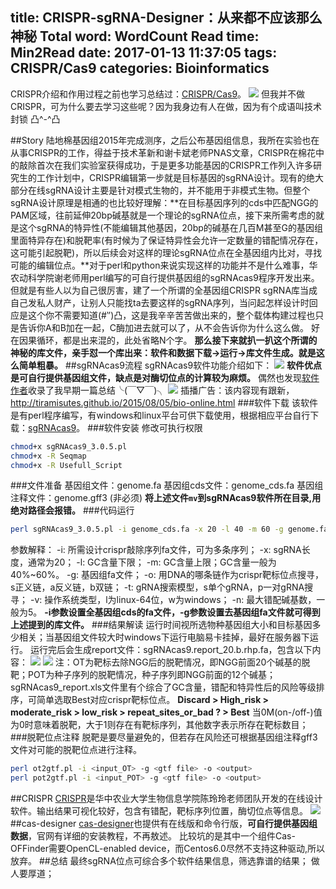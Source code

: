 title: CRISPR-sgRNA-Designer：从来都不应该那么神秘
Total word: WordCount
Read time: Min2Read
date: 2017-01-13 11:37:05
tags: CRISPR/Cas9
categories: Bioinformatics
---
CRISPR介绍和作用过程之前也学习总结过：[CRISPR/Cas9](http://tiramisutes.github.io/2015/09/13/CRISPR-Cas9.html)。
![](http://7xk19o.com1.z0.glb.clouddn.com/crisp.png)
但我并不做CRISPR，可为什么要去学习这些呢？因为我身边有人在做，因为有个成语叫技术封锁 凸^-^凸
<!--more-->
##Story
<i class="fa fa-history" aria-hidden="true"></i> 陆地棉基因组2015年完成测序，之后公布基因组信息，我所在实验也在从事CRISPR的工作，得益于技术革新和谢卡斌老师PNAS文章，CRISPR在棉花中的敲除首次在我们实验室获得成功，于是更多功能基因的CRISPR工作列入许多研究生的工作计划中，CRISPR编辑第一步就是目标基因的sgRNA设计。现有的绝大部分在线sgRNA设计主要是针对模式生物的，并不能用于非模式生物。但整个sgRNA设计原理是相通的也比较好理解：**在目标基因序列的cds中匹配NGG的PAM区域，往前延伸20bp碱基就是一个理论的sgRNA位点，接下来所需考虑的就是这个sgRNA的特异性(不能编辑其他基因，20bp的碱基在几百M甚至G的基因组里面特异存在)和脱靶率(有时候为了保证特异性会允许一定数量的错配情况存在，这可能引起脱靶)，所以后续会对这样的理论sgRNA位点在全基因组内比对，寻找可能的编辑位点。**对于perl和python来说实现这样的功能并不是什么难事，华农动科学院谢老师用perl编写的可自行提供基因组的sgRNAcas9程序开发出来。
但就是有些人以为自己很厉害，建了一个所谓的全基因组CRISPR sgRNA库当成自己发私人财产，让别人只能找ta去要这样的sgRNA序列，当问起怎样设计时回应是这个你不需要知道(#‵′)凸，这是我辛辛苦苦做出来的，整个载体构建过程也只是告诉你A和B加在一起，C酶加进去就可以了，从不会告诉你为什么这么做。
好在因果循环，都是出来混的，此处省略N个字。
**那么接下来就扒一扒这个所谓的神秘的库文件，亲手怼一个库出来：软件和数据下载→运行→库文件生成。就是这么简单粗暴。**
##sgRNAcas9流程
sgRNAcas9软件功能介绍如下：
![](http://7xk19o.com1.z0.glb.clouddn.com/sgRNAcas9.jpg)
**软件优点是可自行提供基因组文件，缺点是对酶切位点的计算较为麻烦。**
偶然也发现[软件作者](http://www.biootools.com/cn/col.jsp?id=168)收录了我早期一篇总结╰(￣▽￣)╮
![](http://7xk19o.com1.z0.glb.clouddn.com/bio.png)
<i class="fa fa-handshake-o" aria-hidden="true"></i>插播广告：该内容现有跟新，http://tiramisutes.github.io/2015/08/05/bio-online.html
###软件下载
该软件是有perl程序编写，有windows和linux平台可供下载使用，根据相应平台自行下载：<i class="fa fa-download" aria-hidden="true"></i>[sgRNAcas9](http://www.biootools.com/col.jsp?id=143)。
###软件安装
修改可执行权限
``` bash
chmod+x sgRNAcas9_3.0.5.pl
chmod+x -R Seqmap
chmod+x -R Usefull_Script
```
###文件准备
<i class="fa fa-file-text" aria-hidden="true"></i>基因组文件：genome.fa
<i class="fa fa-file-text" aria-hidden="true"></i>基因组cds文件：genome_cds.fa
<i class="fa fa-file-text" aria-hidden="true"></i>基因组注释文件：genome.gff3 (非必须)
**将上述文件<code>mv</code>到sgRNAcas9软件所在目录,用绝对路径会报错。**
###代码运行
``` bash
perl sgRNAcas9_3.0.5.pl -i genome_cds.fa -x 20 -l 40 -m 60 -g genome.fa -o b -t s -v l -n 5
```
<i class="fa fa-cog" aria-hidden="true"></i>参数解释：
-i:	所需设计crispr敲除序列fa文件，可为多条序列；
-x:	sgRNA长度，通常为20；
-l:	GC含量下限；
-m:	GC含量上限；GC含量一般为40%~60%。
-g:	基因组fa文件；
-o:	用DNA的哪条链作为crispr靶标位点搜寻，s正义链，a反义链，b双链；
-t:	gRNA搜索模型，s单个gRNA，p一对gRNA搜寻；
-v:	操作系统类型，l为linux-64位，w为windows；
-n:	最大错配碱基数，一般为5。
**-i参数设置全基因组cds的fa文件，-g参数设置去基因组fa文件就可得到上述提到的库文件。**
###结果解读
运行时间视所选物种基因组大小和目标基因多少相关；当基因组文件较大时windows下运行电脑易卡挂掉，最好在服务器下运行。
运行完后会生成report文件：sgRNAcas9.report_20.b.rhp.fa，包含以下内容：
![](http://7xk19o.com1.z0.glb.clouddn.com/sgRNAreport.png)
![](http://7xk19o.com1.z0.glb.clouddn.com/How_to_use_sgRNAcas9.jpg)
注：OT为靶标去除NGG后的脱靶情况，即NGG前面20个碱基的脱靶；POT为种子序列的脱靶情况，种子序列即NGG前面的12个碱基；
sgRNAcas9_report.xls文件里有个综合了GC含量，错配和特异性后的风险等级排序，可简单选取Best对应crispr靶标位点。
**Discard > High_risk > moderate_risk > low_risk > repeat_sites_or_bad ? > Best**
当0M(on-/off-)值为0时意味着脱靶，大于1则存在有靶标序列，其他数字表示所存在靶标数目；
###脱靶位点注释
脱靶是要尽量避免的，但若存在风险还可根据基因组注释gff3文件对可能的脱靶位点进行注释。
``` bash
perl ot2gtf.pl -i <input_OT> -g <gtf file> -o <output>
perl pot2gtf.pl -i <input_POT> -g <gtf file> -o <output>
```
##CRISPR
[CRISPR](http://cbi.hzau.edu.cn/cgi-bin/CRISPR#)是华中农业大学生物信息学院陈玲玲老师团队开发的在线设计软件。输出结果可视化较好，包含有错配，靶标序列位置，酶切位点等信息。
![](http://7xk19o.com1.z0.glb.clouddn.com/CRISPR.png)
##cas-designer
[cas-designer](http://www.rgenome.net/cas-designer/portable)也提供有在线版和命令行版，**可自行提供基因组数据**，官网有详细的安装教程，不再敖述。
比较坑的是其中一个组件Cas-OFFinder需要OpenCL-enabled device，而Centos6.0尽然不支持这种驱动,所以放弃。
##总结
最终sgRNA位点可综合多个软件结果信息，筛选靠谱的结果；
做人要厚道；

